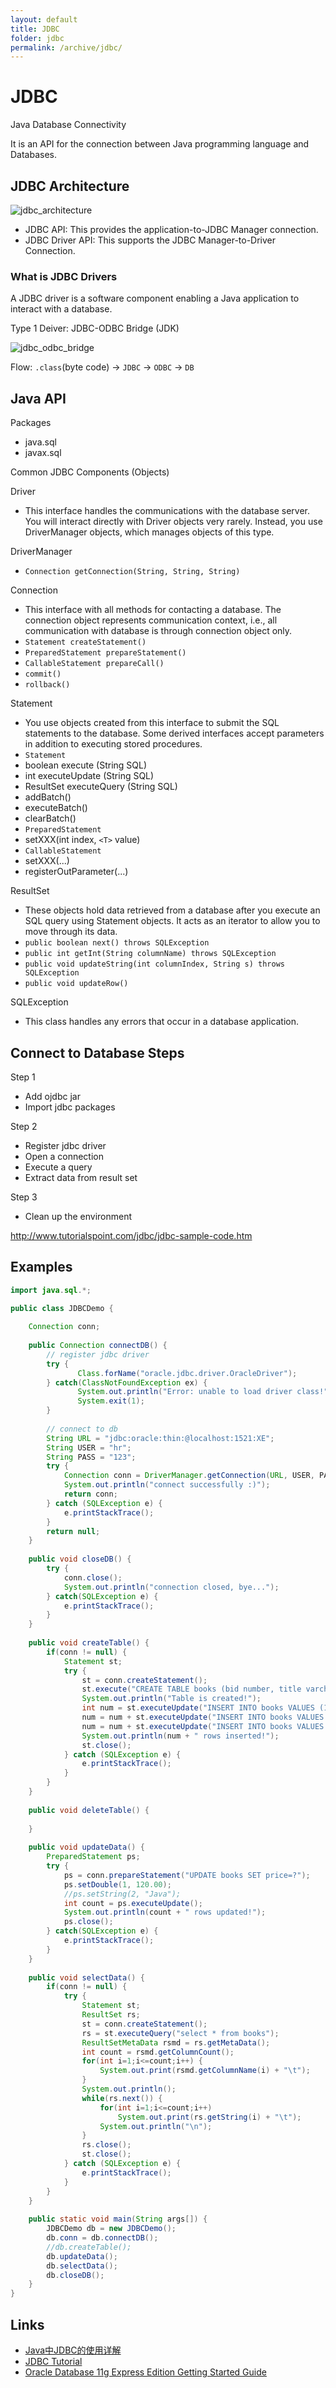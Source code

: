 ```yaml
---
layout: default
title: JDBC
folder: jdbc
permalink: /archive/jdbc/
---
```


# JDBC

Java Database Connectivity

It is an API for the connection between Java programming language and Databases.

## JDBC Architecture

![jdbc_architecture](img/jdbc_architecture.png)

- JDBC API: This provides the application-to-JDBC Manager connection.
- JDBC Driver API: This supports the JDBC Manager-to-Driver Connection.

### What is JDBC Drivers

A JDBC driver is a software component enabling a Java application to interact with a database.

Type 1 Deiver: JDBC-ODBC Bridge (JDK)

![jdbc_odbc_bridge](img/jdbc_odbc_bridge.png)

Flow: `.class`(byte code)  ->  `JDBC`  ->  `ODBC`  -> `DB`

## Java API

Packages
- java.sql
- javax.sql

Common JDBC Components (Objects)

Driver
- This interface handles the communications with the database server. You will interact directly with Driver objects very rarely. Instead, you use DriverManager objects, which manages objects of this type.

DriverManager
- `Connection getConnection(String, String, String)`

Connection
- This interface with all methods for contacting a database. The connection object represents communication context, i.e., all communication with database is through connection object only.
- `Statement createStatement()`
- `PreparedStatement prepareStatement()`
- `CallableStatement prepareCall()`
- `commit()`
- `rollback()`

Statement
- You use objects created from this interface to submit the SQL statements to the database. Some derived interfaces accept parameters in addition to executing stored procedures.
- `Statement`
 - boolean execute (String SQL)
 - int executeUpdate (String SQL)
 - ResultSet executeQuery (String SQL)
 - addBatch()
 - executeBatch()
 - clearBatch()
- `PreparedStatement`
 - setXXX(int index, `<T>` value)
- `CallableStatement`
 - setXXX(...)
 - registerOutParameter(...)

ResultSet
- These objects hold data retrieved from a database after you execute an SQL query using Statement objects. It acts as an iterator to allow you to move through its data.
- `public boolean next() throws SQLException`
- `public int getInt(String columnName) throws SQLException`
- `public void updateString(int columnIndex, String s) throws SQLException`
- `public void updateRow()`

SQLException
- This class handles any errors that occur in a database application.

## Connect to Database Steps

Step 1
- Add ojdbc jar
- Import jdbc packages

Step 2
- Register jdbc driver
- Open a connection
- Execute a query
- Extract data from result set

Step 3
- Clean up the environment

<http://www.tutorialspoint.com/jdbc/jdbc-sample-code.htm>

## Examples

~~~ java
import java.sql.*;

public class JDBCDemo {
	
	Connection conn;
	
	public Connection connectDB() {
		// register jdbc driver
		try {
			   Class.forName("oracle.jdbc.driver.OracleDriver");
		} catch(ClassNotFoundException ex) {
			   System.out.println("Error: unable to load driver class!");
			   System.exit(1);
		}
		
		// connect to db
		String URL = "jdbc:oracle:thin:@localhost:1521:XE";
		String USER = "hr";
		String PASS = "123";
		try {
			Connection conn = DriverManager.getConnection(URL, USER, PASS);
			System.out.println("connect successfully :)");
			return conn;
		} catch (SQLException e) {
			e.printStackTrace();
		}
		return null;
	}
	
	public void closeDB() {
		try {
			conn.close();
			System.out.println("connection closed, bye...");
		} catch(SQLException e) {
			e.printStackTrace();
		}
	}
	
	public void createTable() {
		if(conn != null) {
			Statement st;
			try {
				st = conn.createStatement();
				st.execute("CREATE TABLE books (bid number, title varchar(15), price number(8,2))");
				System.out.println("Table is created!");
				int num = st.executeUpdate("INSERT INTO books VALUES (1, 'Java', 123.45)");
				num = num + st.executeUpdate("INSERT INTO books VALUES (2, 'C++', 22.12)");
				num = num + st.executeUpdate("INSERT INTO books VALUES (3, 'JSP', 34.56)");
				System.out.println(num + " rows inserted!");
				st.close();
			} catch (SQLException e) {
				e.printStackTrace();
			}
		}
	}
	
	public void deleteTable() {
		
	}
	
	public void updateData() {
		PreparedStatement ps;
		try {
			ps = conn.prepareStatement("UPDATE books SET price=?");
			ps.setDouble(1, 120.00);
			//ps.setString(2, "Java");
			int count = ps.executeUpdate();
			System.out.println(count + " rows updated!");
			ps.close();
		} catch(SQLException e) {
			e.printStackTrace();
		}
	}
	
	public void selectData() {
		if(conn != null) {
			try {
				Statement st;
				ResultSet rs;
				st = conn.createStatement();
				rs = st.executeQuery("select * from books");
				ResultSetMetaData rsmd = rs.getMetaData();
				int count = rsmd.getColumnCount();
				for(int i=1;i<=count;i++) {
					System.out.print(rsmd.getColumnName(i) + "\t");
				}
				System.out.println();
				while(rs.next()) {
					for(int i=1;i<=count;i++)
						System.out.print(rs.getString(i) + "\t");
					System.out.println("\n");
				}
				rs.close();
				st.close();
			} catch (SQLException e) {
				e.printStackTrace();
			}
		}
	}
	
	public static void main(String args[]) {
		JDBCDemo db = new JDBCDemo();
		db.conn = db.connectDB();
		//db.createTable();
		db.updateData();
		db.selectData();
		db.closeDB();
	}
}

~~~

## Links

- [Java中JDBC的使用详解](https://blog.csdn.net/qq_22172133/article/details/81266048)
- [JDBC Tutorial](http://www.tutorialspoint.com/jdbc/jdbc-introduction.htm)
- [Oracle Database 11g Express Edition Getting Started Guide](http://docs.oracle.com/cd/E17781_01/admin.112/e18585/toc.htm)
